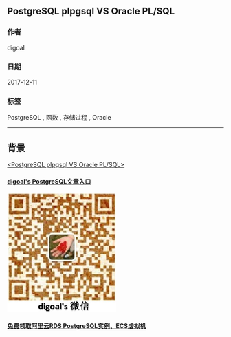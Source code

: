 ## PostgreSQL plpgsql VS Oracle PL/SQL  
                          
### 作者                          
digoal                          
                          
### 日期                          
2017-12-11                         
                          
### 标签                          
PostgreSQL , 函数 , 存储过程 , Oracle   
                          
----                          
                          
## 背景    
  
[<PostgreSQL plpgsql VS Oracle PL/SQL>](20171211_01_pdf_001.pdf)  
    
  
  
  
  
  
  
  
  
  
  
  
  
  
  
  
#### [digoal's PostgreSQL文章入口](https://github.com/digoal/blog/blob/master/README.md "22709685feb7cab07d30f30387f0a9ae")
  
  
![digoal's weixin](../pic/digoal_weixin.jpg "f7ad92eeba24523fd47a6e1a0e691b59")
  
  
  
  
  
  
  
  
#### [免费领取阿里云RDS PostgreSQL实例、ECS虚拟机](https://www.aliyun.com/database/postgresqlactivity "57258f76c37864c6e6d23383d05714ea")
  
